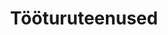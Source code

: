 ---
schema: default
title: Tööturuteenused
title_en: Labor market services
notes: 'Töötukassa poolt pakutavate tööturuteenuste statistika. Vähenenud töövõimega töötutele osutatud teenused on välja toodud eraldi failis. Andmeid uuendatakse kord kuus. Eelmise kuu statistika avaldatakse üldjuhul järgmise kuu 10. kuupäevaks.'
notes_en:  "Statistics on labor market services provided by the Unemployment Insurance Fund. Services provided to the unemployed with reduced working capacity are listed in a separate file. The data is updated once a month. Last month's statistics are usually published by the 10th of the following month."
category: 
  - Elanikkond ja ühiskond 
category_en: 
  - Population and Society
resources:
  - name: Aktiivsed tööturumeetmed
    url: 'https://www.tootukassa.ee/sites/tootukassa.ee/files/almp.xlsx'
    format: xlsx
    interactive: 'False'
  - name: Aktiivsed tööturumeetmed (vähenenud töövõimega inimesed)
    url: 'https://www.tootukassa.ee/sites/tootukassa.ee/files/almp_vah_toovoime.xlsx' 
    format: xlsx
    interactive: 'False'
license: 'https://creativecommons.org/licenses/by-sa/3.0/ee/legalcode'
update_freq: 'http://purl.org/linked-data/sdmx/2009/code#freq-M'
date_issued: 13/06/2019 
date_modified: 13/06/2019 
organization: Eesti Töötukassa
maintainer_name: Eesti Töötukassa
maintainer_email: github@tootukassa.ee
maintainer_phone: '614 7386'
---